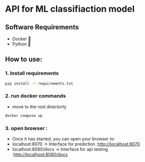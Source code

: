 # API for ML classifiaction model

## Software Requirements

- Docker :whale:
- Python :snake:
  
## How to use:

### 1. Install requirements

```bash
pip install -r requirements.txt
```
  
### 2. run docker commands
  
- move to the root directorty
  
```bash
docker compose up
```

### 3. open browser :

- Once it has started, you can open your browser to:
- localhost:8070        -> Interface for prediction     :[http://localhost:8070](http://localhost:8070)
- localhost:8080/docs   -> Interface for api testing    :[http://localhost:8080/docs](http://localhost:8080/docs)
